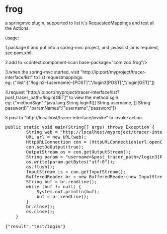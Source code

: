 frog
====

a springmvc plugin, supported to list it`s RequestedMappings and test all the Actions.

usage:

1.package it and put into a spring-mvc project, and javassist.jar is required, see pom.xml.

2.add to &lt;context:component-scan base-package="com.zoo.frog"/&gt;


3.when the spring-mvc started, visit "http://ip:port/myproject/tracer-interface/list" to list requestmappings.<br>
eg: {"ilist":["/login2-{username}-[POST]","/login3[POST]","/login[GET]"]}

4.request "http://ip:port/myproject/tracer-interface/list?post_tracer_path=/login[GET]" to view the method sgin. <br>
eg: {"methodSign":"java.lang.String login1([] String username, [] String password)","paramNames":["username","password"]}

5.post to "http://localhost/tracer-interface/invoke" to invoke action.

<pre>
public static void main(String[] args) throws Exception {
		String web = "http://localhost/myproject/tracer-interface/invoke";
		URL url = new URL(web);
		HttpURLConnection con = (HttpURLConnection)url.openConnection();
		con.setDoOutput(true);
		OutputStream os = con.getOutputStream();
		String param = "username=&post_tracer_path=/login3[POST]&password=admin";
		os.write(param.getBytes("utf-8"));
		os.flush();
		InputStream is = con.getInputStream();
		BufferedReader br = new BufferedReader(new InputStreamReader(is));
		String buf = br.readLine();
		while (buf != null) {
			System.out.println(buf);
			buf = br.readLine();
		}
		br.close();
		os.close();
	}

{"result":"test/login"}
</pre>

